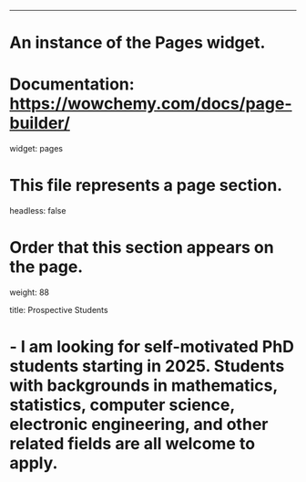 ---
# An instance of the Pages widget.
# Documentation: https://wowchemy.com/docs/page-builder/
widget: pages

# This file represents a page section.
headless: false

# Order that this section appears on the page.
weight: 88

title: Prospective Students
#   - I am looking for self-motivated PhD students starting in 2025. Students with backgrounds in mathematics, statistics, computer science, electronic engineering, and other related fields are all welcome to apply.
